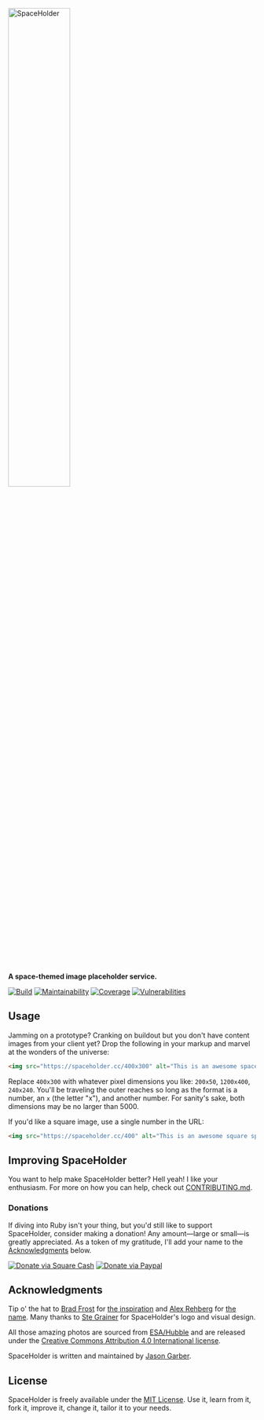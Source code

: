 <img src="http://f.cl.ly/items/452R3n1k2P3U140j1A20/logo.svg" alt="SpaceHolder" width="50%">

**A space-themed image placeholder service.**

[![Build](https://img.shields.io/github/workflow/status/jgarber623/spaceholder.cc/CI?logo=github&style=for-the-badge)](https://github.com/jgarber623/spaceholder.cc/actions/workflows/ci.yml)
[![Maintainability](https://img.shields.io/codeclimate/maintainability/jgarber623/spaceholder.cc.svg?logo=code-climate&style=for-the-badge)](https://codeclimate.com/github/jgarber623/spaceholder.cc)
[![Coverage](https://img.shields.io/codeclimate/c/jgarber623/spaceholder.cc.svg?logo=code-climate&style=for-the-badge)](https://codeclimate.com/github/jgarber623/spaceholder.cc/code)
[![Vulnerabilities](https://img.shields.io/snyk/vulnerabilities/github/jgarber623/spaceholder.cc.svg?logo=snyk&style=for-the-badge)](https://snyk.io/test/github/jgarber623/spaceholder.cc)

## Usage

Jamming on a prototype? Cranking on buildout but you don't have content images from your client yet? Drop the following in your markup and marvel at the wonders of the universe:

```html
<img src="https://spaceholder.cc/400x300" alt="This is an awesome spaceholder!">
```

Replace `400x300` with whatever pixel dimensions you like: `200x50`, `1200x400`, `240x240`. You'll be traveling the outer reaches so long as the format is a number, an `x` (the letter "x"), and another number. For sanity's sake, both dimensions may be no larger than 5000.

If you'd like a square image, use a single number in the URL:

```html
<img src="https://spaceholder.cc/400" alt="This is an awesome square spaceholder!">
```

## Improving SpaceHolder

You want to help make SpaceHolder better? Hell yeah! I like your enthusiasm. For more on how you can help, check out [CONTRIBUTING.md](https://github.com/jgarber623/spaceholder.cc/blob/main/CONTRIBUTING.md).

### Donations

If diving into Ruby isn't your thing, but you'd still like to support SpaceHolder, consider making a donation! Any amount—large or small—is greatly appreciated. As a token of my gratitude, I'll add your name to the [Acknowledgments](#acknowledgments) below.

[![Donate via Square Cash](https://img.shields.io/badge/square%20cash-$jgarber-28c101.svg?style=for-the-badge)](https://cash.me/$jgarber)
[![Donate via Paypal](https://img.shields.io/badge/paypal-jgarber-009cde.svg?style=for-the-badge)](https://www.paypal.me/jgarber)

## Acknowledgments

Tip o' the hat to [Brad Frost](https://twitter.com/brad_frost) for [the inspiration](https://twitter.com/brad_frost/status/674668640915087360) and [Alex Rehberg](https://twitter.com/alex_rehberg) for [the name](https://twitter.com/alex_rehberg/status/674668731272794112). Many thanks to [Ste Grainer](https://twitter.com/stegrainer) for SpaceHolder's logo and visual design.

All those amazing photos are sourced from [ESA/Hubble](https://esahubble.org) and are released under the [Creative Commons Attribution 4.0 International license](http://creativecommons.org/licenses/by/4.0/).

SpaceHolder is written and maintained by [Jason Garber](https://sixtwothree.org).

## License

SpaceHolder is freely available under the [MIT License](https://opensource.org/licenses/MIT). Use it, learn from it, fork it, improve it, change it, tailor it to your needs.
